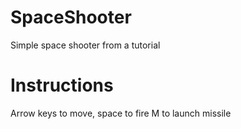 # SpaceShooter
Simple space shooter from a tutorial

# Instructions
Arrow keys to move, space to fire
M to launch missile
